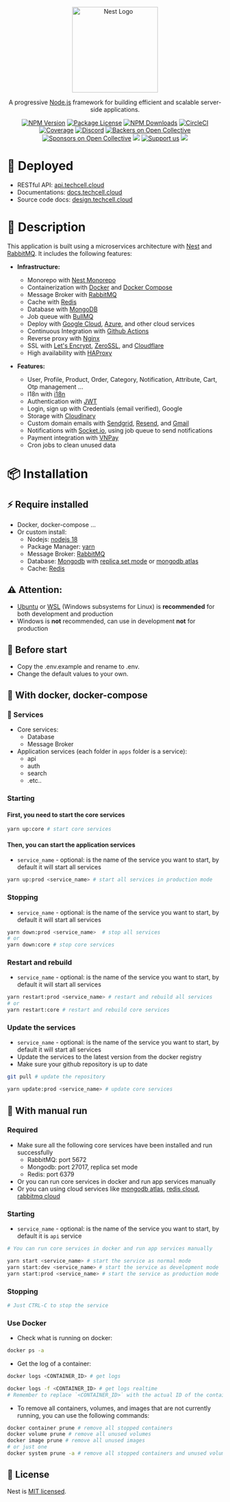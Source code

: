 <p align="center">
  <a href="http://nestjs.com/" target="blank"><img src="https://nestjs.com/img/logo-small.svg" width="200" alt="Nest Logo" /></a>
</p>

[circleci-image]: https://img.shields.io/circleci/build/github/nestjs/nest/master?token=abc123def456
[circleci-url]: https://circleci.com/gh/nestjs/nest

  <p align="center">A progressive <a href="http://nodejs.org" target="_blank">Node.js</a> framework for building efficient and scalable server-side applications.</p>
    <p align="center">
<a href="https://www.npmjs.com/~nestjscore" target="_blank"><img src="https://img.shields.io/npm/v/@nestjs/core.svg" alt="NPM Version" /></a>
<a href="https://www.npmjs.com/~nestjscore" target="_blank"><img src="https://img.shields.io/npm/l/@nestjs/core.svg" alt="Package License" /></a>
<a href="https://www.npmjs.com/~nestjscore" target="_blank"><img src="https://img.shields.io/npm/dm/@nestjs/common.svg" alt="NPM Downloads" /></a>
<a href="https://circleci.com/gh/nestjs/nest" target="_blank"><img src="https://img.shields.io/circleci/build/github/nestjs/nest/master" alt="CircleCI" /></a>
<a href="https://coveralls.io/github/nestjs/nest?branch=master" target="_blank"><img src="https://coveralls.io/repos/github/nestjs/nest/badge.svg?branch=master#9" alt="Coverage" /></a>
<a href="https://discord.gg/G7Qnnhy" target="_blank"><img src="https://img.shields.io/badge/discord-online-brightgreen.svg" alt="Discord"/></a>
<a href="https://opencollective.com/nest#backer" target="_blank"><img src="https://opencollective.com/nest/backers/badge.svg" alt="Backers on Open Collective" /></a>
<a href="https://opencollective.com/nest#sponsor" target="_blank"><img src="https://opencollective.com/nest/sponsors/badge.svg" alt="Sponsors on Open Collective" /></a>
  <a href="https://paypal.me/kamilmysliwiec" target="_blank"><img src="https://img.shields.io/badge/Donate-PayPal-ff3f59.svg"/></a>
    <a href="https://opencollective.com/nest#sponsor"  target="_blank"><img src="https://img.shields.io/badge/Support%20us-Open%20Collective-41B883.svg" alt="Support us"></a>
  <a href="https://twitter.com/nestframework" target="_blank"><img src="https://img.shields.io/twitter/follow/nestframework.svg?style=social&label=Follow"></a>
</p>

# 🚀 Deployed

- RESTful API: [api.techcell.cloud](https://api.techcell.cloud)
- Documentations: [docs.techcell.cloud](https://docs.techcell.cloud)
- Source code docs: [design.techcell.cloud](https://design.techcell.cloud)

# 📖 Description

This application is built using a microservices architecture with [Nest](https://nestjs.com/) and [RabbitMQ](https://www.rabbitmq.com/). It includes the following features:

- **Infrastructure:**
  - Monorepo with [Nest Monorepo](https://docs.nestjs.com/cli/monorepo#monorepo-mode)
  - Containerization with [Docker](https://www.docker.com/) and [Docker Compose](https://docs.docker.com/compose/)
  - Message Broker with [RabbitMQ](https://www.rabbitmq.com/)
  - Cache with [Redis](https://redis.io/)
  - Database with [MongoDB](https://www.mongodb.com/)
  - Job queue with [BullMQ](https://bullmq.io/)
  - Deploy with [Google Cloud](https://cloud.google.com/), [Azure](https://azure.microsoft.com/), and other cloud services
  - Continuous Integration with [Github Actions](https://github.com/features/actions)
  - Reverse proxy with [Nginx](https://www.nginx.com/)
  - SSL with [Let's Encrypt](https://letsencrypt.org/), [ZeroSSL](https://zerossl.com/), and [Cloudflare](https://www.cloudflare.com/)
  - High availability with [HAProxy](https://www.haproxy.org/)

- **Features:**
  - User, Profile, Product, Order, Category, Notification, Attribute, Cart, Otp management ...
  - I18n with [i18n](https://www.npmjs.com/package/i18n)
  - Authentication with [JWT](https://jwt.io/)
  - Login, sign up with Credentials (email verified), Google
  - Storage with [Cloudinary](https://cloudinary.com/)
  - Custom domain emails with [Sendgrid](https://sendgrid.com/), [Resend](https://resend.com/), and [Gmail](https://mail.google.com/)
  - Notifications with [Socket.io](https://socket.io/), using job queue to send notifications
  - Payment integration with [VNPay](https://vnpay.vn/)
  - Cron jobs to clean unused data


# 📦 Installation

## ⚡ Require installed

- Docker, docker-compose ...
- Or custom install:
  * Nodejs: [nodejs 18](https://nodejs.org/en/blog/announcements/v18-release-announce)
  * Package Manager: [yarn](https://yarnpkg.com/)
  * Message Broker: [RabbitMQ](https://www.rabbitmq.com/)
  * Database: [Mongodb](https://www.mongodb.com/) with [replica set mode](https://www.mongodb.com/docs/manual/replication/) or [mongodb atlas](https://www.mongodb.com/docs/atlas/)
  * Cache: [Redis](https://redis.io/)

## ⚠️ Attention:
- [Ubuntu](https://ubuntu.com/) or [WSL](https://learn.microsoft.com/en-us/windows/wsl/install) (Windows subsystems for Linux) is **recommended** for both development and production
- Windows is **not** recommended, can use in development **not** for production

## 📝 Before start

- Copy the .env.example and rename to .env.
- Change the default values to your own.

## 🐳 With docker, docker-compose

### 🔨 Services
- Core services:
  * Database
  * Message Broker
- Application services (each folder in `apps` folder is a service):
  * api
  * auth
  * search
  * .etc..

### Starting

#### First, you need to start the core services
```bash
yarn up:core # start core services
```

#### Then, you can start the application services
- `service_name` - optional: is the name of the service you want to start, by default it will start all services
```bash
yarn up:prod <service_name> # start all services in production mode
```

### Stopping
- `service_name` - optional: is the name of the service you want to start, by default it will start all services
```bash
yarn down:prod <service_name>  # stop all services
# or
yarn down:core # stop core services
```

### Restart and rebuild
- `service_name` - optional: is the name of the service you want to start, by default it will start all services
```bash
yarn restart:prod <service_name> # restart and rebuild all services 
# or
yarn restart:core # restart and rebuild core services
```

### Update the services
- `service_name` - optional: is the name of the service you want to start, by default it will start all services
- Update the services to the latest version from the docker registry
- Make sure your github repository is up to date
```bash
git pull # update the repository

yarn update:prod <service_name> # update core services
```

## 🦽 With manual run

### Required
- Make sure all the following core services have been installed and run successfully
  * RabbitMQ: port 5672
  * Mongodb: port 27017, replica set mode
  * Redis: port 6379
- Or you can run core services in docker and run app services manually
- Or you can using cloud services like [mongodb atlas](https://www.mongodb.com/cloud/atlas), [redis cloud](https://redislabs.com/redis-enterprise-cloud/overview/), [rabbitmq cloud](https://www.cloudamqp.com/)

### Starting
- `service_name` - optional: is the name of the service you want to start, by default it is `api` service
```bash
# You can run core services in docker and run app services manually

yarn start <service_name> # start the service as normal mode
yarn start:dev <service_name> # start the service as development mode
yarn start:prod <service_name> # start the service as production mode
```

### Stopping
```bash
# Just CTRL-C to stop the service
```

### Use Docker

- Check what is running on docker:
```bash
docker ps -a
```

- Get the log of a container:
```bash
docker logs <CONTAINER_ID> # get logs

docker logs -f <CONTAINER_ID> # get logs realtime
# Remember to replace `<CONTAINER_ID>` with the actual ID of the container you want to inspect.
```

- To remove all containers, volumes, and images that are not currently running, you can use the following commands:
```bash
docker container prune # remove all stopped containers
docker volume prune # remove all unused volumes
docker image prune # remove all unused images
# or just one
docker system prune -a # remove all stopped containers and unused volumes, images
```


## 🦽 License

Nest is [MIT licensed](LICENSE).
